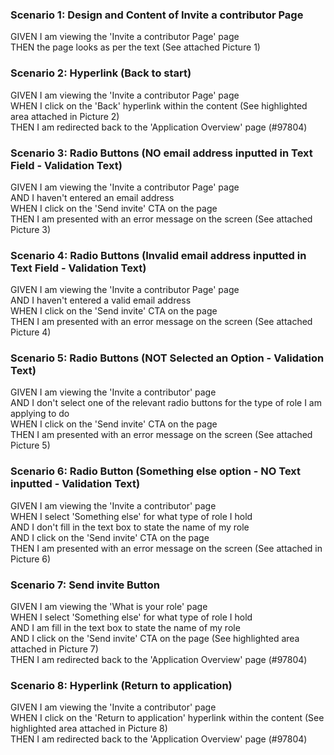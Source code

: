 ### Scenario 1: Design and Content of Invite a contributor Page

GIVEN I am viewing the 'Invite a contributor Page' page  
THEN the page looks as per the text (See attached Picture 1)


### Scenario 2: Hyperlink (Back to start)

GIVEN I am viewing the 'Invite a contributor Page' page  
WHEN I click on the 'Back' hyperlink within the content (See highlighted area attached in Picture 2)  
THEN I am redirected back to the 'Application Overview' page (#97804)  


### Scenario 3: Radio Buttons (NO email address inputted in Text Field - Validation Text)

GIVEN I am viewing the 'Invite a contributor Page' page  
AND I haven't entered an email address  
WHEN I click on the 'Send invite' CTA on the page   
THEN I am presented with an error message on the screen (See attached Picture 3)  


### Scenario 4: Radio Buttons (Invalid email address inputted in Text Field - Validation Text)

GIVEN I am viewing the 'Invite a contributor Page' page  
AND I haven't entered a valid email address  
WHEN I click on the 'Send invite' CTA on the page  
THEN I am presented with an error message on the screen (See attached Picture 4)


### Scenario 5: Radio Buttons (NOT Selected an Option - Validation Text)

GIVEN I am viewing the 'Invite a contributor' page  
AND I don't select one of the relevant radio buttons for the type of role I am applying to do  
WHEN I click on the 'Send invite' CTA on the page  
THEN I am presented with an error message on the screen (See attached Picture 5)  


### Scenario 6: Radio Button (Something else option - NO Text inputted  - Validation Text)

GIVEN I am viewing the 'Invite a contributor' page  
WHEN I select 'Something else' for what type of role I hold  
AND I don't fill in the text box to state the name of my role  
AND I click on the 'Send invite' CTA on the page  
THEN I am presented with an error message on the screen (See attached in Picture 6)


### Scenario 7: Send invite Button

GIVEN I am viewing the 'What is your role' page  
WHEN I select 'Something else' for what type of role I hold  
AND I am fill in the text box to state the name of my role  
AND I click on the 'Send invite' CTA on the page (See highlighted area attached in Picture 7)  
THEN I am redirected back to the 'Application Overview' page (#97804)


### Scenario 8: Hyperlink (Return to application)

GIVEN I am viewing the 'Invite a contributor' page  
WHEN I click on the 'Return to application' hyperlink within the content (See highlighted area attached in Picture 8)  
THEN I am redirected back to the 'Application Overview' page (#97804)

